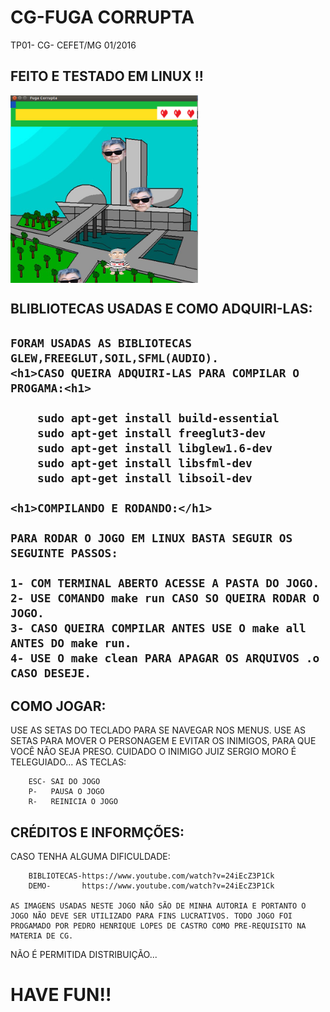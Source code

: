 # CG-FUGA CORRUPTA
TP01- CG- CEFET/MG 01/2016

<h2>FEITO E TESTADO EM LINUX !!</h2>

<img align="center" src="https://github.com/pedrohlcastro/CG-fuga-corrupta/blob/master/screenshots/jogo.png?raw=true" width="300" height="300"/>

<h2>BLIBLIOTECAS USADAS E COMO ADQUIRI-LAS:<h2>

	FORAM USADAS AS BIBLIOTECAS GLEW,FREEGLUT,SOIL,SFML(AUDIO).
	<h1>CASO QUEIRA ADQUIRI-LAS PARA COMPILAR O PROGAMA:<h1>
	
		sudo apt-get install build-essential
		sudo apt-get install freeglut3-dev
		sudo apt-get install libglew1.6-dev
		sudo apt-get install libsfml-dev
		sudo apt-get install libsoil-dev

	<h1>COMPILANDO E RODANDO:</h1>

	PARA RODAR O JOGO EM LINUX BASTA SEGUIR OS SEGUINTE PASSOS:
	
	1- COM TERMINAL ABERTO ACESSE A PASTA DO JOGO.
	2- USE COMANDO make run CASO SO QUEIRA RODAR O JOGO.
	3- CASO QUEIRA COMPILAR ANTES USE O make all ANTES DO make run.
	4- USE O make clean PARA APAGAR OS ARQUIVOS .o CASO DESEJE.

<h2>COMO JOGAR:</h2>
	USE AS SETAS DO TECLADO PARA SE NAVEGAR NOS MENUS.
	USE AS SETAS PARA MOVER O PERSONAGEM E EVITAR OS INIMIGOS, PARA QUE VOCÊ NÃO SEJA PRESO. CUIDADO O INIMIGO JUIZ SERGIO MORO É TELEGUIADO...
	AS TECLAS:

		ESC- SAI DO JOGO
		P-   PAUSA O JOGO
		R-   REINICIA O JOGO

<h2>CRÉDITOS E INFORMÇÕES:</h2>
	CASO TENHA ALGUMA DIFICULDADE:
		
		BIBLIOTECAS-https://www.youtube.com/watch?v=24iEcZ3P1Ck
		DEMO-	    https://www.youtube.com/watch?v=24iEcZ3P1Ck
	
	AS IMAGENS USADAS NESTE JOGO NÃO SÃO DE MINHA AUTORIA E PORTANTO O JOGO NÃO DEVE SER UTILIZADO PARA FINS LUCRATIVOS. TODO JOGO FOI PROGAMADO POR PEDRO HENRIQUE LOPES DE CASTRO COMO PRE-REQUISITO NA MATERIA DE CG.
NÃO É PERMITIDA DISTRIBUIÇÃO...

<h1>HAVE FUN!!</h1>
	
	

